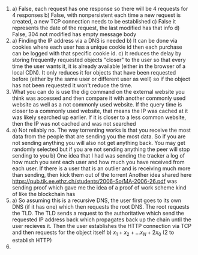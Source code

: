 1. 
	a) False, each request has one response so there will be 4 requests for 4 responses
	b) False, with nonpersistent each time a new request is created, a new TCP connection needs to be established
	c) False it represents the date of the request, the last modified has that info
	d) False, 304 not modified has empty message body
2. 
	a) Finding the IP address via a DNS is needed
	b) It can be done via cookies where each user has a unique cookie id then each purchase can be logged with that specific cookie id. 
	c) It reduces the delay by storing frequently requested objects "closer" to the user so that every time the user wants it, it is already available (either in the browser of a local CDN). It only reduces it for objects that have been requested before (either by the same user or different user as well) so if the object has not been requested it won't reduce the time.
3. What you can do is use the dig command on the external website you think was accessed and then compare it with another commonly used website as well as a not commonly used website. If the query time is closer to a commonly used website, that means the IP was cached at it was likely searched up earlier. If it is closer to a less common website, then the IP was not cached and was not searched
4. 
	a) Not reliably no. The way torrenting works is that you receive the most data from the people that are sending you the most data. So if you are not sending anything you will also not get anything back. You may get randomly selected but if you are not sending anything the peer will stop sending to you
	b) One idea that I had was sending the tracker a log of how much you sent each user and how much you have received from each user. If there is a user that is an outlier and is receiving much more than sending, then kick them out of the torrent
	Another idea shared here https://pub.tik.ee.ethz.ch/students/2006-So/MA-2006-26.pdf was sending proof which gave me the idea of a proof of work scheme kind of like the blockchain has
5. 
	a) So assuming this is a recursive DNS, the user first goes to its own DNS (if it has one) which then requests the root DNS. The root requests the TLD. The TLD sends a request to the authoritative which send the requested IP address back which propagates back up the chain until the user recieves it. Then the user establishes the HTTP connection via TCP and then requests for the object itself
	b) $x_{1}+x_{2}+...x_{N}+2x_{0}$  (2 to establish HTTP)
6. 
